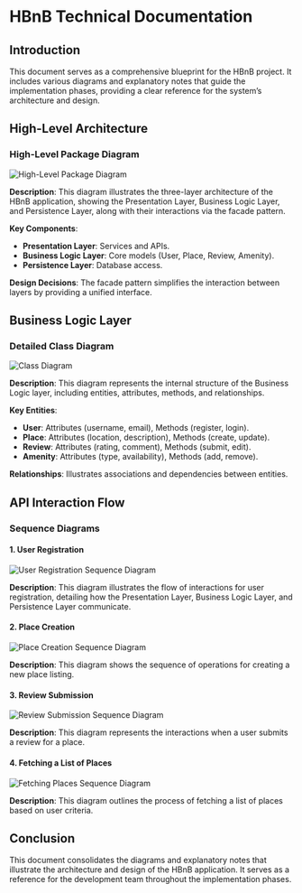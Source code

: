 # HBnB Technical Documentation

## Introduction
This document serves as a comprehensive blueprint for the HBnB project. It includes various diagrams and explanatory notes that guide the implementation phases, providing a clear reference for the system’s architecture and design.

## High-Level Architecture
### High-Level Package Diagram
![High-Level Package Diagram](path/to/your/package_diagram.png) 

**Description**: This diagram illustrates the three-layer architecture of the HBnB application, showing the Presentation Layer, Business Logic Layer, and Persistence Layer, along with their interactions via the facade pattern.

**Key Components**:
- **Presentation Layer**: Services and APIs.
- **Business Logic Layer**: Core models (User, Place, Review, Amenity).
- **Persistence Layer**: Database access.

**Design Decisions**: The facade pattern simplifies the interaction between layers by providing a unified interface.

## Business Logic Layer
### Detailed Class Diagram
![Class Diagram](path/to/your/class_diagram.png)

**Description**: This diagram represents the internal structure of the Business Logic layer, including entities, attributes, methods, and relationships.

**Key Entities**:
- **User**: Attributes (username, email), Methods (register, login).
- **Place**: Attributes (location, description), Methods (create, update).
- **Review**: Attributes (rating, comment), Methods (submit, edit).
- **Amenity**: Attributes (type, availability), Methods (add, remove).

**Relationships**: Illustrates associations and dependencies between entities.

## API Interaction Flow
### Sequence Diagrams
#### 1. User Registration
![User Registration Sequence Diagram](path/to/your/registration_sequence_diagram.png)

**Description**: This diagram illustrates the flow of interactions for user registration, detailing how the Presentation Layer, Business Logic Layer, and Persistence Layer communicate.

#### 2. Place Creation
![Place Creation Sequence Diagram](path/to/your/place_creation_sequence_diagram.png)

**Description**: This diagram shows the sequence of operations for creating a new place listing.

#### 3. Review Submission
![Review Submission Sequence Diagram](path/to/your/review_submission_sequence_diagram.png)

**Description**: This diagram represents the interactions when a user submits a review for a place.

#### 4. Fetching a List of Places
![Fetching Places Sequence Diagram](path/to/your/fetching_places_sequence_diagram.png)

**Description**: This diagram outlines the process of fetching a list of places based on user criteria.

## Conclusion
This document consolidates the diagrams and explanatory notes that illustrate the architecture and design of the HBnB application. It serves as a reference for the development team throughout the implementation phases.
